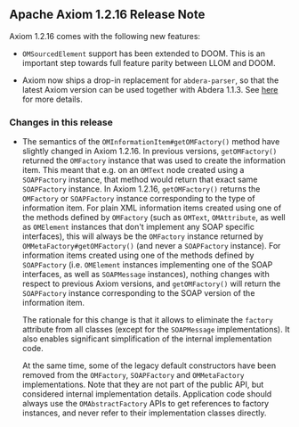 Apache Axiom 1.2.16 Release Note
--------------------------------

Axiom 1.2.16 comes with the following new features:

*   `OMSourcedElement` support has been extended to DOOM. This is an important step towards
    full feature parity between LLOM and DOOM.

*   Axiom now ships a drop-in replacement for `abdera-parser`, so that the latest Axiom
    version can be used together with Abdera 1.1.3. See [here][1] for more details.

### Changes in this release

*   The semantics of the `OMInformationItem#getOMFactory()` method have slightly changed in Axiom
    1.2.16. In previous versions, `getOMFactory()` returned the `OMFactory` instance that was used
    to create the information item. This meant that e.g. on an `OMText` node created using a
    `SOAPFactory` instance, that method would return that exact same `SOAPFactory` instance. In
    Axiom 1.2.16, `getOMFactory()` returns the `OMFactory` or `SOAPFactory` instance corresponding
    to the type of information item. For plain XML information items created using one of the
    methods defined by `OMFactory` (such as `OMText`, `OMAttribute`, as well as `OMElement`
    instances that don't implement any SOAP specific interfaces), this will always be the
    `OMFactory` instance returned by `OMMetaFactory#getOMFactory()` (and never a `SOAPFactory`
    instance). For information items created using one of the methods defined by `SOAPFactory` (i.e.
    `OMElement` instances implementing one of the SOAP interfaces, as well as `SOAPMessage`
    instances), nothing changes with respect to previous Axiom versions, and `getOMFactory()` will
    return the `SOAPFactory` instance corresponding to the SOAP version of the information item.

    The rationale for this change is that it allows to eliminate the `factory` attribute from all
    classes (except for the `SOAPMessage` implementations). It also enables significant
    simplification of the internal implementation code.

    At the same time, some of the legacy default constructors have been removed from the
    `OMFactory`, `SOAPFactory` and `OMMetaFactory` implementations. Note that they are not part of
    the public API, but considered internal implementation details. Application code should always
    use the `OMAbstractFactory` APIs to get references to factory instances, and never refer to
    their implementation classes directly.

[1]: ../implementations/fom-impl/index.html
